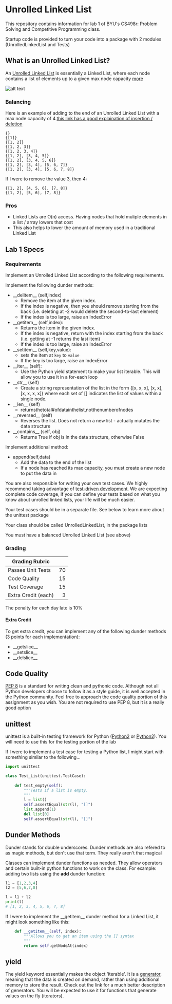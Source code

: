 # Unrolled Linked List

This repository contains information for lab 1 of BYU's CS498r: Problem Solving and Competitive Programming class.

Startup code is provided to turn your code into a package with 2 modules (UnrolledLinkedList and Tests)


## What is an Unrolled Linked List?

An [Unrolled Linked List](https://en.wikipedia.org/wiki/Unrolled_linked_list) is essentially a Linked List, where each node contains a list of elements up to a given max node capacity [more](https://brilliant.org/wiki/unrolled-linked-list/) 

![alt text](https://upload.wikimedia.org/wikipedia/commons/1/16/Unrolled_linked_lists_%281-8%29.PNG)

### Balancing

Here is an example of adding to the end of an Unrolled Linked List with a max node capacity of 4.[this link has a good explaination of insertion / deletion](https://blogs.msdn.microsoft.com/devdev/2005/08/22/unrolled-linked-lists/)

```
{}
{[1]}
{[1, 2]}
{[1, 2, 3]}
{[1, 2, 3, 4]}
{[1, 2], [3, 4, 5]}
{[1, 2], [3, 4, 5, 6]}
{[1, 2], [3, 4], [5, 6, 7]}
{[1, 2], [3, 4], [5, 6, 7, 8]}
```

If I were to remove the value 3, then 4:

```
{[1, 2], [4, 5, 6], [7, 8]}
{[1, 2], [5, 6], [7, 8]}
```

### Pros

* Linked Lists are O(n) access. Having nodes that hold muliple elements in a list / array lowers that cost
* This also helps to lower the amount of memory used in a traditional Linked List

## Lab 1 Specs

### Requirements

Implement an Unrolled Linked List according to the following requirements. 

Implement the following dunder methods:

* \_\_delitem\_\_ (self,index)
    * Remove the item at the given index.
    * If the index is negative, then you should remove starting from the back (i.e. deleting at -2 would delete the second-to-last element)
    * If the index is too large, raise an IndexError
* \_\_getitem\_\_ (self,index):
    * Returns the item in the given index.
    * If the index is negative, return with the index starting from the back (i.e. getting at -1 returns the last item)
    * If the index is too large, raise an IndexError
* \_\_setitem\_\_ (self,key,value):
    * sets the item at `key` to `value`
    * If the key is too large, raise an IndexError
* \_\_iter\_\_ (self):
    * Use the Python yield statement to make your list iterable. This will allow you to use it in a for-each loop
* \_\_str\_\_ (self)
    * Create a string representation of the list in the form {[x, x, x], [x, x], [x, x, x, x]}
where each set of [] indicates the list of values within a single node.
* \_\_len\_\_ (self)
    * returnsthetotal#ofdatainthelist,notthenumberofnodes
* \_\_reversed\_\_ (self)
    * Reverses the list. Does not return a new list - actually mutates the data structure
* \_\_contains\_\_ (self, obj)
    * Returns True if obj is in the data structure, otherwise False

Implement additional method:

* append(self,data)
    * Add the data to the end of the list
    * If a node has reached its max capacity, you must create a new node to put the data in

You are also responsible for writing your own test cases. We highly recommend taking advantage of [test-driven development](https://en.wikipedia.org/wiki/Test-driven_development). We are expecting complete code coverage, if you can define your tests based on what you know about unrolled linked lists, your life will be much easier. 

Your test cases should be in a separate file. See below to learn more about the unittest package

Your class should be called UnrolledLinkedList, in the package lists

You must have a balanced Unrolled Linked List (see above)

### Grading

| Grading Rubric      |    |
| ------------------- | --:|
| Passes Unit Tests   | 70 |
| Code Quality        | 15 |
| Test Coverage       | 15 |
| Extra Credit (each) |  3 |

The penalty for each day late is 10%

#### Extra Credit

To get extra credit, you can implement any of the following dunder methods (3 points for each implementation):

* \_\_getslice\_\_
* \_\_setslice\_\_
* \_\_delslice\_\_

## Code Quality

[PEP 8](https://www.python.org/dev/peps/pep-0008/) is a standard for writing clean and pythonic code. Although not all Python developers choose to follow it as a style guide, it is well accepted in the Python community. Feel free to approach the code quality portion of this assignment as you wish. You are not required to use PEP 8, but it is a really good option

## unittest

unittest is a built-in testing framework for Python ([Python2](https://docs.python.org/2/library/unittest.html) or [Python2](https://docs.python.org/3/library/unittest.html)). You will need to use this for the testing portion of the lab

If I were to implement a test case for testing a Python list, I might start with something similar to the following...

```python
import unittest

class Test_List(unittest.TestCase):
    
    def test_empty(self):
        """Tests if a list is empty.
        """
        l = list()
        self.assertEqual(str(l), "[]")
        list.append(1)
        del list[0]
        self.assertEqual(str(l), "[]")

```

## Dunder Methods

Dunder stands for double underscores. Dunder methods are also refered to as magic methods, but don't use that term. They really aren't that magical

Classes can implement dunder functions as needed. They allow operators and certain built-in python functions to work on the class. For example: adding two lists using the __add__ dunder function:

```python
l1 = [1,2,3,4]
l2 = [5,6,7,8]

l = l1 + l2
print(l)
# [1, 2, 3, 4, 5, 6, 7, 8]
```

If I were to implement the \_\_getitem\_\_ dunder method for a Linked List, it might look something like this:

```python
    def __getitem__(self, index):
        """Allows you to get an item using the [] syntax
        """
        return self.getNodeAt(index)
```


## yield

The yield keyword essentially makes the object 'iterable'. It is a [generator](https://pythontips.com/2013/09/29/the-python-yield-keyword-explained/), meaning that the data is created on demand, rather than using additional memory to store the result. Check out the link for a much better description of generators. You will be expected to use it for functions that generate values on the fly (iterators). 


